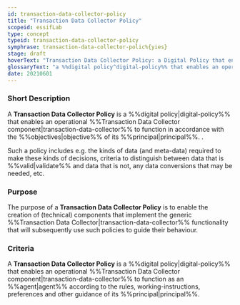 ```yaml
---
id: transaction-data-collector-policy
title: "Transaction Data Collector Policy"
scopeid: essifLab
type: concept
typeid: transaction-data-collector-policy
symphrase: transaction-data-collector-polic%{yies}
stage: draft
hoverText: "Transaction Data Collector Policy: a Digital Policy that enables an operational Transaction Data Collector component to function in accordance with the Objectives of its Principal."
glossaryText: "a %%digital policy^digital-policy%% that enables an operational %%transaction data collector^transaction-data-collector%% component to function in accordance with the %%objectives^objective%% of its %%principal^principal%%."
date: 20210601
---
```


### Short Description
A **Transaction Data Collector Policy** is a %%digital policy|digital-policy%% that enables an operational %%Transaction Data Collector component|transaction-data-collector%% to function in accordance with the %%objectives|objective%% of its %%principal|principal%%. .

Such a policy includes e.g. the kinds of data (and meta-data) required to make these kinds of decisions, criteria to distinguish between data that is %%valid|validate%% and data that is not, any data conversions that may be needed, etc.

### Purpose
The purpose of a **Transaction Data Collector Policy** is to enable the creation of (technical) components that implement the generic %%Transaction Data Collector|transaction-data-collector%% functionality that will subsequently use such policies to guide their behaviour.

### Criteria
A **Transaction Data Collector Policy** is a %%digital policy|digital-policy%% that enables an operational %%Transaction Data Collector component|transaction-data-collector%% to function as an %%agent|agent%% according to the rules, working-instructions, preferences and other guidance of its %%principal|principal%%.
